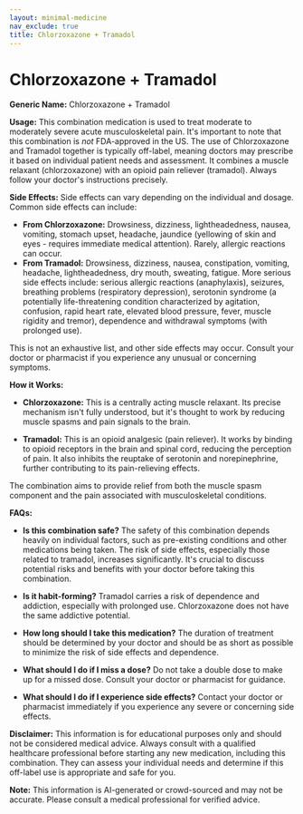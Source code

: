 ```yaml
---
layout: minimal-medicine
nav_exclude: true
title: Chlorzoxazone + Tramadol
---
```


# Chlorzoxazone + Tramadol

**Generic Name:** Chlorzoxazone + Tramadol

**Usage:** This combination medication is used to treat moderate to moderately severe acute musculoskeletal pain.  It's important to note that this combination is *not* FDA-approved in the US.  The use of Chlorzoxazone and Tramadol together is typically off-label, meaning doctors may prescribe it based on individual patient needs and assessment.  It combines a muscle relaxant (chlorzoxazone) with an opioid pain reliever (tramadol).  Always follow your doctor's instructions precisely.

**Side Effects:**  Side effects can vary depending on the individual and dosage.  Common side effects can include:

* **From Chlorzoxazone:** Drowsiness, dizziness, lightheadedness, nausea, vomiting, stomach upset, headache, jaundice (yellowing of skin and eyes - requires immediate medical attention).  Rarely, allergic reactions can occur.
* **From Tramadol:**  Drowsiness, dizziness, nausea, constipation, vomiting, headache, lightheadedness, dry mouth, sweating, fatigue. More serious side effects include:  serious allergic reactions (anaphylaxis), seizures, breathing problems (respiratory depression), serotonin syndrome (a potentially life-threatening condition characterized by agitation, confusion, rapid heart rate, elevated blood pressure, fever, muscle rigidity and tremor), dependence and withdrawal symptoms (with prolonged use).

This is not an exhaustive list, and other side effects may occur.  Consult your doctor or pharmacist if you experience any unusual or concerning symptoms.

**How it Works:**

* **Chlorzoxazone:** This is a centrally acting muscle relaxant.  Its precise mechanism isn't fully understood, but it's thought to work by reducing muscle spasms and pain signals to the brain.

* **Tramadol:** This is an opioid analgesic (pain reliever).  It works by binding to opioid receptors in the brain and spinal cord, reducing the perception of pain.  It also inhibits the reuptake of serotonin and norepinephrine, further contributing to its pain-relieving effects.

The combination aims to provide relief from both the muscle spasm component and the pain associated with musculoskeletal conditions.

**FAQs:**

* **Is this combination safe?** The safety of this combination depends heavily on individual factors, such as pre-existing conditions and other medications being taken.  The risk of side effects, especially those related to tramadol, increases significantly.  It's crucial to discuss potential risks and benefits with your doctor before taking this combination.

* **Is it habit-forming?** Tramadol carries a risk of dependence and addiction, especially with prolonged use.  Chlorzoxazone does not have the same addictive potential.

* **How long should I take this medication?**  The duration of treatment should be determined by your doctor and should be as short as possible to minimize the risk of side effects and dependence.

* **What should I do if I miss a dose?** Do not take a double dose to make up for a missed dose. Consult your doctor or pharmacist for guidance.

* **What should I do if I experience side effects?**  Contact your doctor or pharmacist immediately if you experience any severe or concerning side effects.


**Disclaimer:** This information is for educational purposes only and should not be considered medical advice. Always consult with a qualified healthcare professional before starting any new medication, including this combination.  They can assess your individual needs and determine if this off-label use is appropriate and safe for you.


**Note:** This information is AI-generated or crowd-sourced and may not be accurate. Please consult a medical professional for verified advice.